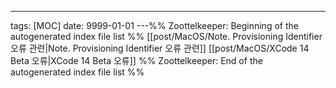 ---
tags: [MOC]
date: 9999-01-01
---%% Zoottelkeeper: Beginning of the autogenerated index file list  %%
 [[post/MacOS/Note. Provisioning Identifier 오류 관련|Note. Provisioning Identifier 오류 관련]]
 [[post/MacOS/XCode 14 Beta 오류|XCode 14 Beta 오류]]
%% Zoottelkeeper: End of the autogenerated index file list  %%
